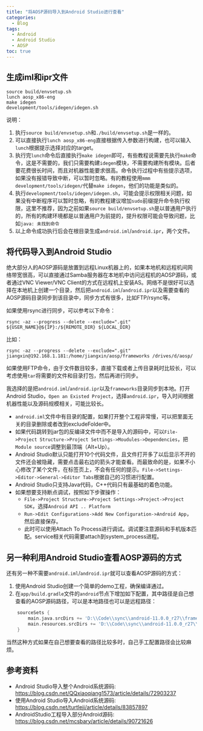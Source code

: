 ```yaml
---
title: "将AOSP源码导入到Android Studio进行查看"
categories:
  - Blog
tags:
  - Android
  - Android Studio
  - AOSP
toc: true
---
```


## 生成iml和ipr文件

```shell
source build/envsetup.sh
lunch aosp_x86-eng
make idegen
development/tools/idegen/idegen.sh
```

说明：

1. 执行`source build/envsetup.sh`和`./build/envsetup.sh`是一样的。
2. 可以直接执行`lunch aosp_x86-eng`直接根据传入参数进行构建，也可以输入`lunch`根据提示选择对应的target。
3. 执行完`lunch`命令后直接执行`make idegen`即可，有些教程说需要先执行`make`命令，这是不需要的，我们只需要构建`idegen`模块，不需要构建所有模块。后者要花费很长时间，而且对机器性能要求很高。命令执行过程中有些提示选项，如果没有报错导致中断，可以暂时忽略。有的教程使用`mmm development/tools/idegen/`代替`make idegen`，他们的功能是类似的。
4. 执行`development/tools/idegen/idegen.sh`，可能会提示权限相关问题，如果没有中断程序可以暂时忽略，有的教程建议增加`sudo`前缀提升命令执行权限，这里不推荐，因为之前如果`source build/envsetup.sh`是以普通用户执行的，所有的构建环境都是以普通用户为前提的，提升权限可能会导致问题，比如`java: 未找到命令`
5. 以上命令成功执行后会在根目录生成`android.iml`/`android.ipr`，两个文件。

## 将代码导入到Android Studio

绝大部分人的AOSP源码是放置到远程Linux机器上的，如果本地机和远程机间网络带宽很高，可以直接通过Samba服务器在本地机中访问远程机的AOSP源码，或者通过VNC Viewer/VNC Client的方式在远程机上安装AS。网络不是很好可以选择在本地机上创建一个目录，然后把`android.iml`/`android.ipr`以及需要查看的AOSP源码目录同步到该目录中，同步方式有很多，比如FTP/rsync等。

如果使用rsync进行同步，可以参考以下命令：

```shell
rsync -az --progress --delete --exclude=".git" ${USER_NAME}@${IP}:/${REMOTE_DIR} ${LOCAL_DIR}
```

比如：

```shell
rsync -az --progress --delete --exclude=".git" jiangxin@192.168.1.181:/home/jiangxin/aosp/frameworks /drives/d/aosp/
```

如果使用FTP命令，由于文件数目较多，直接下载或者上传目录耗时比较长，可以考虑使用`tar`将需要的文件和目录打包，然后再进行同步。

我选择的是把`android.iml`/`android.ipr`以及`frameworks`目录同步到本地。打开Android Studio，`Open an Existed Project`，选择`android.ipr`，导入时间根据机器性能以及源码规模相关，可能比较长。

* `android.iml`文件中有目录的配置，如果打开整个工程非常慢，可以把里面无关的目录删除或者改到excludeFolder中。
* 如果代码跳转到jar包的反编译文件中而不是导入的源码中，可以`File->Project Structure->Project Settings->Moudules->Dependencies`，把`Module source`调整到最顶端（Alt+Up）。
* Android Studio默认只能打开10个代码文件，且文件打开多了以后显示不开的文件还会被隐藏，需要点击最右边的箭头才能查看。而最致命的是，如果不小心修改了某个文件，在标签页上，不会有任何的提示。`File->Settings->Editor->General->Editor Tabs`根据自己的习惯进行配置。
* Android Studio只支持Java代码，C++代码只有最基础的着色功能。
* 如果想要支持断点调试，按照如下步骤操作：
  * `File->Project Structure->Project Settings->Project->Project SDK`，选择`Android API .. Platform`
  * `Run->Edit Configurations->Add New Configuration->Android App`，然后直接保存。
  * 此时可以使用Attach To Process进行调试。调试要注意源码和手机版本匹配。service相关代码需要attach到system_process进程。

## 另一种利用Android Studio查看AOSP源码的方式

还有另一种不需要`android.iml`/`android.ipr`就可以查看AOSP源码的方式：

1. 使用Android Studio创建一个简单的demo工程，确保编译通过。
2. 在`app/build.gradle`文件的`android`节点下增加如下配置，其中路径是自己想查看的AOSP源码路径，可以是本地路径也可以是远程路径：

```gradle
    sourceSets {
        main.java.srcDirs += 'D:\\Code\\sync\\android-11.0.0_r27\\frameworks\\base\\services\\core\\java'
        main.resources.srcDirs += 'D:\\Code\\sync\\android-11.0.0_r27\\frameworks\\base\\core\\res\\res'
    }
```

当然这种方式如果在自己想要查看的路径比较多时，自己手工配置路径会比较麻烦。

## 参考资料

* Android Studio导入整个Android系统源码: <https://blog.csdn.net/QQxiaoqiang1573/article/details/72903237>
* 使用Android Studio导入Android系统源码: <https://blog.csdn.net/turtlejj/article/details/83857897>
* AndroidStudio工程导入部分Android源码: <https://blog.csdn.net/mcsbary/article/details/90721626>
